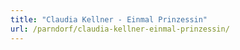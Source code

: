 ```yaml
---
title: "Claudia Kellner - Einmal Prinzessin"
url: /parndorf/claudia-kellner-einmal-prinzessin/
---
```

